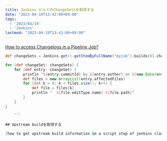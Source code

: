```yaml
---
title: Jenkins ビルドのChangeSetsを取得する
date: "2023-04-19T13:42:00+09:00"
tags:
  - '2023/04/19'
  - 'Jenkins'
lastmod: "2023-04-19T13:42:00+09:00"
---
```




[How to access Changelogs in a Pipeline Job?](https://docs.cloudbees.com/docs/cloudbees-ci-kb/latest/client-and-managed-masters/how-to-access-changelogs-in-a-pipeline-job)

```groovy
def changeSets = Jenkins.get().getItemByFullName("myjob").builds[0].changeSets

for (def changeSet: changeSets) {
    for (def entry: changeSet) {
        println "${entry.commitId} by ${entry.author} on ${new Date(entry.timestamp)}: ${entry.msg}"
        def files = new ArrayList(entry.affectedFiles)
        for (int k = 0; k < files.size(); k++) {
            def file = files[k]
            println "  ${file.editType.name} ${file.path}"
        }
    }
}

    ```

## Upstream buildを取得する
    
[how to get upstream build information in a script step of jenkins classic ui pipeline - Stack Overflow](https://stackoverflow.com/questions/70291635/how-to-get-upstream-build-information-in-a-script-step-of-jenkins-classic-ui-pip)
